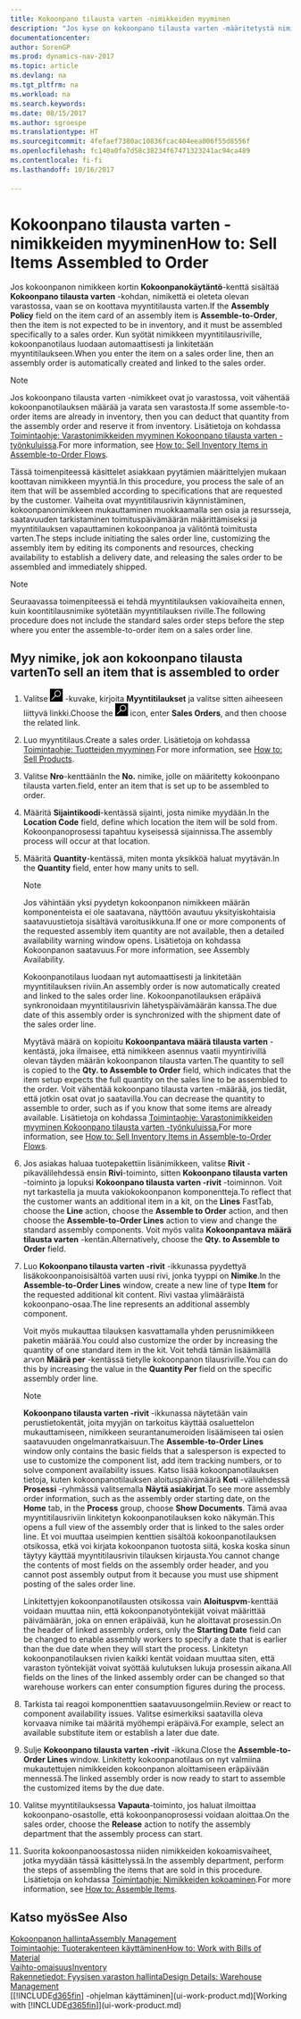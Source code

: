 ```yaml
---
title: Kokoonpano tilausta varten -nimikkeiden myyminen
description: "Jos kyse on kokoonpano tilausta varten -määritetystä nimikkeestä, nimikkeen ei odoteta olevan varastossa ja se on koottava myyntitilauksen mukaisesti. Kun syötät nimikkeen myyntitilausriville, kokoonpanotilaus luodaan automaattisesti ja linkitetään myyntitilaukseen."
documentationcenter: 
author: SorenGP
ms.prod: dynamics-nav-2017
ms.topic: article
ms.devlang: na
ms.tgt_pltfrm: na
ms.workload: na
ms.search.keywords: 
ms.date: 08/15/2017
ms.author: sgroespe
ms.translationtype: HT
ms.sourcegitcommit: 4fefaef7380ac10836fcac404eea006f55d8556f
ms.openlocfilehash: fc140a0fa7d58c38234f67471323241ac94ca489
ms.contentlocale: fi-fi
ms.lasthandoff: 10/16/2017

---
```

# <a name="how-to-sell-items-assembled-to-order"></a><span data-ttu-id="06d71-104">Kokoonpano tilausta varten -nimikkeiden myyminen</span><span class="sxs-lookup"><span data-stu-id="06d71-104">How to: Sell Items Assembled to Order</span></span>
<span data-ttu-id="06d71-105">Jos kokoonpanon nimikkeen kortin **Kokoonpanokäytäntö**-kenttä sisältää **Kokoonpano tilausta varten** -kohdan, nimikettä ei oleteta olevan varastossa, vaan se on koottava myyntitilausta varten.</span><span class="sxs-lookup"><span data-stu-id="06d71-105">If the **Assembly Policy** field on the item card of an assembly item is **Assemble-to-Order**, then the item is not expected to be in inventory, and it must be assembled specifically to a sales order.</span></span> <span data-ttu-id="06d71-106">Kun syötät nimikkeen myyntitilausriville, kokoonpanotilaus luodaan automaattisesti ja linkitetään myyntitilaukseen.</span><span class="sxs-lookup"><span data-stu-id="06d71-106">When you enter the item on a sales order line, then an assembly order is automatically created and linked to the sales order.</span></span>  

> [!NOTE]  
>  <span data-ttu-id="06d71-107">Jos kokoonpano tilausta varten -nimikkeet ovat jo varastossa, voit vähentää kokoonpanotilauksen määrää ja varata sen varastosta.</span><span class="sxs-lookup"><span data-stu-id="06d71-107">If some assemble-to-order items are already in inventory, then you can deduct that quantity from the assembly order and reserve it from inventory.</span></span> <span data-ttu-id="06d71-108">Lisätietoja on kohdassa [Toimintaohje: Varastonimikkeiden myyminen Kokoonpano tilausta varten -työnkuluissa](assembly-how-to-sell-assemble-to-order-items-and-inventory-items-together.md).</span><span class="sxs-lookup"><span data-stu-id="06d71-108">For more information, see [How to: Sell Inventory Items in Assemble-to-Order Flows](assembly-how-to-sell-assemble-to-order-items-and-inventory-items-together.md).</span></span>  

<span data-ttu-id="06d71-109">Tässä toimenpiteessä käsittelet asiakkaan pyytämien määrittelyjen mukaan koottavan nimikkeen myyntiä.</span><span class="sxs-lookup"><span data-stu-id="06d71-109">In this procedure, you process the sale of an item that will be assembled according to specifications that are requested by the customer.</span></span> <span data-ttu-id="06d71-110">Vaiheita ovat myyntitilausrivin käynnistäminen, kokoonpanonimikkeen mukauttaminen muokkaamalla sen osia ja resursseja, saatavuuden tarkistaminen toimituspäivämäärän määrittämiseksi ja myyntitilauksen vapauttaminen kokoonpanoa ja välitöntä toimitusta varten.</span><span class="sxs-lookup"><span data-stu-id="06d71-110">The steps include initiating the sales order line, customizing the assembly item by editing its components and resources, checking availability to establish a delivery date, and releasing the sales order to be assembled and immediately shipped.</span></span>  

> [!NOTE]  
>  <span data-ttu-id="06d71-111">Seuraavassa toimenpiteessä ei tehdä myyntitilauksen vakiovaiheita ennen, kuin koontitilausnimike syötetään myyntitilauksen riville.</span><span class="sxs-lookup"><span data-stu-id="06d71-111">The following procedure does not include the standard sales order steps before the step where you enter the assemble-to-order item on a sales order line.</span></span>  

## <a name="to-sell-an-item-that-is-assembled-to-order"></a><span data-ttu-id="06d71-112">Myy nimike, jok aon kokoonpano tilausta varten</span><span class="sxs-lookup"><span data-stu-id="06d71-112">To sell an item that is assembled to order</span></span>  
1.  <span data-ttu-id="06d71-113">Valitse ![Etsi sivu tai raportti](media/ui-search/search_small.png "Etsi sivu tai raportti -kuvake") -kuvake, kirjoita **Myyntitilaukset** ja valitse sitten aiheeseen liittyvä linkki.</span><span class="sxs-lookup"><span data-stu-id="06d71-113">Choose the ![Search for Page or Report](media/ui-search/search_small.png "Search for Page or Report icon") icon, enter **Sales Orders**, and then choose the related link.</span></span>  
2.  <span data-ttu-id="06d71-114">Luo myyntitilaus.</span><span class="sxs-lookup"><span data-stu-id="06d71-114">Create a sales order.</span></span> <span data-ttu-id="06d71-115">Lisätietoja on kohdassa [Toimintaohje: Tuotteiden myyminen](sales-how-sell-products.md).</span><span class="sxs-lookup"><span data-stu-id="06d71-115">For more information, see [How to: Sell Products](sales-how-sell-products.md).</span></span>  
3.  <span data-ttu-id="06d71-116">Valitse **Nro**-kenttään</span><span class="sxs-lookup"><span data-stu-id="06d71-116">In the **No.**</span></span> <span data-ttu-id="06d71-117">nimike, jolle on määritetty kokoonpano tilausta varten.</span><span class="sxs-lookup"><span data-stu-id="06d71-117">field, enter an item that is set up to be assembled to order.</span></span>  
4.  <span data-ttu-id="06d71-118">Määritä **Sijaintikoodi**-kentässä sijainti, josta nimike myydään.</span><span class="sxs-lookup"><span data-stu-id="06d71-118">In the **Location Code** field, define which location the item will be sold from.</span></span> <span data-ttu-id="06d71-119">Kokoonpanoprosessi tapahtuu kyseisessä sijainnissa.</span><span class="sxs-lookup"><span data-stu-id="06d71-119">The assembly process will occur at that location.</span></span>  
5.  <span data-ttu-id="06d71-120">Määritä **Quantity**-kentässä, miten monta yksikköä haluat myytävän.</span><span class="sxs-lookup"><span data-stu-id="06d71-120">In the **Quantity** field, enter how many units to sell.</span></span>  

    > [!NOTE]  
    >  <span data-ttu-id="06d71-121">Jos vähintään yksi pyydetyn kokoonpanon nimikkeen määrän komponenteista ei ole saatavana, näyttöön avautuu yksityiskohtaisia saatavuustietoja sisältävä varoitusikkuna.</span><span class="sxs-lookup"><span data-stu-id="06d71-121">If one or more components of the requested assembly item quantity are not available, then a detailed availability warning window opens.</span></span> <span data-ttu-id="06d71-122">Lisätietoja on kohdassa Kokoonpanon saatavuus.</span><span class="sxs-lookup"><span data-stu-id="06d71-122">For more information, see Assembly Availability.</span></span>  

    <span data-ttu-id="06d71-123">Kokoonpanotilaus luodaan nyt automaattisesti ja linkitetään myyntitilauksen riviin.</span><span class="sxs-lookup"><span data-stu-id="06d71-123">An assembly order is now automatically created and linked to the sales order line.</span></span> <span data-ttu-id="06d71-124">Kokoonpanotilauksen eräpäivä synkronoidaan myyntitilausrivin lähetyspäivämäärän kanssa.</span><span class="sxs-lookup"><span data-stu-id="06d71-124">The due date of this assembly order is synchronized with the shipment date of the sales order line.</span></span>  

    <span data-ttu-id="06d71-125">Myytävä määrä on kopioitu **Kokoonpantava määrä tilausta varten** -kentästä, joka ilmaisee, että nimikkeen asennus vaatii myyntirivillä olevan täyden määrän kokoonpanon tilausta varten.</span><span class="sxs-lookup"><span data-stu-id="06d71-125">The quantity to sell is copied to the **Qty. to Assemble to Order** field, which indicates that the item setup expects the full quantity on the sales line to be assembled to the order.</span></span> <span data-ttu-id="06d71-126">Voit vähentää kokoonpano tilausta varten -määrää, jos tiedät, että jotkin osat ovat jo saatavilla.</span><span class="sxs-lookup"><span data-stu-id="06d71-126">You can decrease the quantity to assemble to order, such as if you know that some items are already available.</span></span> <span data-ttu-id="06d71-127">Lisätietoja on kohdassa [Toimintaohje: Varastonimikkeiden myyminen Kokoonpano tilausta varten -työnkuluissa.](assembly-how-to-sell-inventory-items-in-assemble-to-order-flows.md)</span><span class="sxs-lookup"><span data-stu-id="06d71-127">For more information, see [How to: Sell Inventory Items in Assemble-to-Order Flows](assembly-how-to-sell-inventory-items-in-assemble-to-order-flows.md).</span></span>  

6.  <span data-ttu-id="06d71-128">Jos asiakas haluaa tuotepakettiin lisänimikkeen, valitse **Rivit** -pikavälilehdessä ensin **Rivi**-toiminto, sitten **Kokoonpano tilausta varten** -toiminto ja lopuksi **Kokoonpano tilausta varten -rivit** -toiminnon. Voit nyt tarkastella ja muuta vakiokokoonpanon komponentteja.</span><span class="sxs-lookup"><span data-stu-id="06d71-128">To reflect that the customer wants an additional item in a kit, on the **Lines** FastTab, choose the **Line** action, choose the **Assemble to Order** action, and then choose the **Assemble-to-Order Lines** action to view and change the standard assembly components.</span></span> <span data-ttu-id="06d71-129">Voit myös valita **Kokoonpantava määrä tilausta varten** -kentän.</span><span class="sxs-lookup"><span data-stu-id="06d71-129">Alternatively, choose the **Qty. to Assemble to Order** field.</span></span>  
7.  <span data-ttu-id="06d71-130">Luo **Kokoonpano tilausta varten -rivit** -ikkunassa pyydettyä lisäkokoonpanoisisältöä varten uusi rivi, jonka tyyppi on **Nimike**.</span><span class="sxs-lookup"><span data-stu-id="06d71-130">In the **Assemble-to-Order Lines** window, create a new line of type **Item** for the requested additional kit content.</span></span> <span data-ttu-id="06d71-131">Rivi vastaa ylimääräistä kokoonpano-osaa.</span><span class="sxs-lookup"><span data-stu-id="06d71-131">The line represents an additional assembly component.</span></span>  

    <span data-ttu-id="06d71-132">Voit myös mukauttaa tilauksen kasvattamalla yhden perusnimikkeen paketin määrää.</span><span class="sxs-lookup"><span data-stu-id="06d71-132">You could also customize the order by increasing the quantity of one standard item in the kit.</span></span> <span data-ttu-id="06d71-133">Voit tehdä tämän lisäämällä arvon **Määrä per** -kentässä tietylle kokoonpanon tilausriville.</span><span class="sxs-lookup"><span data-stu-id="06d71-133">You can do this by increasing the value in the **Quantity Per** field on the specific assembly order line.</span></span>  

    > [!NOTE]  
    >  <span data-ttu-id="06d71-134">**Kokoonpano tilausta varten -rivit** -ikkunassa näytetään vain perustietokentät, joita myyjän on tarkoitus käyttää osaluettelon mukauttamiseen, nimikkeen seurantanumeroiden lisäämiseen tai osien saatavuuden ongelmanratkaisuun.</span><span class="sxs-lookup"><span data-stu-id="06d71-134">The **Assemble-to-Order Lines** window only contains the basic fields that a salesperson is expected to use to customize the component list, add item tracking numbers, or to solve component availability issues.</span></span> <span data-ttu-id="06d71-135">Katso lisää kokoonpanotilauksen tietoja, kuten kokoonpanotilauksen aloituspäivämäärä **Koti** -välilehdessä **Prosessi** -ryhmässä valitsemalla **Näytä asiakirjat**.</span><span class="sxs-lookup"><span data-stu-id="06d71-135">To see more assembly order information, such as the assembly order starting date, on the **Home** tab, in the **Process** group, choose **Show Documents**.</span></span> <span data-ttu-id="06d71-136">Tämä avaa myyntitilausriviin linkitetyn kokoonpanotilauksen koko näkymän.</span><span class="sxs-lookup"><span data-stu-id="06d71-136">This opens a full view of the assembly order that is linked to the sales order line.</span></span> <span data-ttu-id="06d71-137">Et voi muuttaa useimpien kenttien sisältöä kokoonpanotilauksen otsikossa, etkä voi kirjata kokoonpanon tuotosta siitä, koska koska sinun täytyy käyttää myyntitilausrivin tilauksen kirjausta.</span><span class="sxs-lookup"><span data-stu-id="06d71-137">You cannot change the contents of most fields on the assembly order header, and you cannot post assembly output from it because you must use shipment posting of the sales order line.</span></span>  
    >   
    >  <span data-ttu-id="06d71-138">Linkitettyjen kokoonpanotilausten otsikossa vain **Aloituspvm**-kenttää voidaan muuttaa niin, että kokoonpanotyöntekijät voivat määrittää päivämäärän, joka on ennen eräpäivää, kun he aloittavat prosessin.</span><span class="sxs-lookup"><span data-stu-id="06d71-138">On the header of linked assembly orders, only the **Starting Date** field can be changed to enable assembly workers to specify a date that is earlier than the due date when they will start the process.</span></span> <span data-ttu-id="06d71-139">Linkitetyn kokoonpanotilauksen rivien kaikki kentät voidaan muuttaa siten, että varaston työntekijät voivat syöttää kulutuksen lukuja prosessin aikana.</span><span class="sxs-lookup"><span data-stu-id="06d71-139">All fields on the lines of the linked assembly order can be changed so that warehouse workers can enter consumption figures during the process.</span></span>  

8.  <span data-ttu-id="06d71-140">Tarkista tai reagoi komponenttien saatavuusongelmiin.</span><span class="sxs-lookup"><span data-stu-id="06d71-140">Review or react to component availability issues.</span></span> <span data-ttu-id="06d71-141">Valitse esimerkiksi saatavilla oleva korvaava nimike tai määritä myöhempi eräpäivä.</span><span class="sxs-lookup"><span data-stu-id="06d71-141">For example, select an available substitute item or establish a later due date.</span></span>  
9. <span data-ttu-id="06d71-142">Sulje **Kokoonpano tilausta varten -rivit** -ikkuna.</span><span class="sxs-lookup"><span data-stu-id="06d71-142">Close the **Assemble-to-Order Lines** window.</span></span> <span data-ttu-id="06d71-143">Linkitetty kokoonpanotilaus on nyt valmiina mukautettujen nimikkeiden kokoonpanon aloittamiseen eräpäivään mennessä.</span><span class="sxs-lookup"><span data-stu-id="06d71-143">The linked assembly order is now ready to start to assemble the customized items by the due date.</span></span>  
10. <span data-ttu-id="06d71-144">Valitse myyntitilauksessa **Vapauta**-toiminto, jos haluat ilmoittaa kokoonpano-osastolle, että kokoonpanoprosessi voidaan aloittaa.</span><span class="sxs-lookup"><span data-stu-id="06d71-144">On the sales order, choose the **Release** action to notify the assembly department that the assembly process can start.</span></span>  
11. <span data-ttu-id="06d71-145">Suorita kokoonpanoosastossa niiden nimikkeiden kokoamisvaiheet, jotka myydään tässä käsittelyssä.</span><span class="sxs-lookup"><span data-stu-id="06d71-145">In the assembly department, perform the steps of assembling the items that are sold in this procedure.</span></span> <span data-ttu-id="06d71-146">Lisätietoja on kohdassa [Toimintaohje: Nimikkeiden kokoaminen](assembly-how-to-assemble-items.md).</span><span class="sxs-lookup"><span data-stu-id="06d71-146">For more information, see [How to: Assemble Items](assembly-how-to-assemble-items.md).</span></span>  

## <a name="see-also"></a><span data-ttu-id="06d71-147">Katso myös</span><span class="sxs-lookup"><span data-stu-id="06d71-147">See Also</span></span>  
[<span data-ttu-id="06d71-148">Kokoonpanon hallinta</span><span class="sxs-lookup"><span data-stu-id="06d71-148">Assembly Management</span></span>](assembly-assemble-items.md)  
[<span data-ttu-id="06d71-149">Toimintaohje: Tuoterakenteen käyttäminen</span><span class="sxs-lookup"><span data-stu-id="06d71-149">How to: Work with Bills of Material</span></span>](inventory-how-work-BOMs.md)  
[<span data-ttu-id="06d71-150">Vaihto-omaisuus</span><span class="sxs-lookup"><span data-stu-id="06d71-150">Inventory</span></span>](inventory-manage-inventory.md)  
[<span data-ttu-id="06d71-151">Rakennetiedot: Fyysisen varaston hallinta</span><span class="sxs-lookup"><span data-stu-id="06d71-151">Design Details: Warehouse Management</span></span>](design-details-warehouse-management.md)  
<span data-ttu-id="06d71-152">[[!INCLUDE[d365fin](includes/d365fin_md.md)] -ohjelman käyttäminen](ui-work-product.md)</span><span class="sxs-lookup"><span data-stu-id="06d71-152">[Working with [!INCLUDE[d365fin](includes/d365fin_md.md)]](ui-work-product.md)</span></span>

